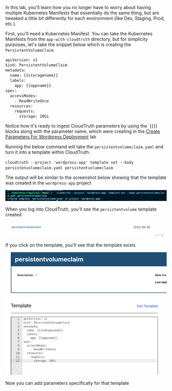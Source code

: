 In this lab, you'll learn how you no longer have to worry about having multiple Kubernetes Manifests that essentially do the same thing, but are tweaked a little bit differently for each environment (like Dev, Staging, Prod, etc.).

First, you'll need a Kubernetes Manifest. You can take the Kubernetes Manifests from the `app-with-cloudtruth` directory, but for simplicity purposes, let's take the snippet below which is creating the `PersistentVolumeClaim`.

```
apiVersion: v1
kind: PersistentVolumeClaim
metadata:
  name: {{storagename}}
  labels:
    app: {{appname}}
spec:
  accessModes:
    - ReadWriteOnce
  resources:
    requests:
      storage: 20Gi
```

Notice how it's ready to ingest CloudTruth parameters by using the `{{}} blocks along with the parameter name, which were creating in the [Create Parameters For Wordpress Deployment](https://github.com/cloudtruth/Config-The-Hard-Way/blob/main/cloudtruth_commands/parameters/params.md) lab

Running the below command will take the `persistentvolumeclaim.yaml` and turn it into a template within CloudTruth.

`cloudtruth --project 'wordpress-app' template set --body persistenvolumeclaim.yaml persistentvolumeclaim`

The output will be similar to the screenshot below showing that the template was created in the `wordpress-app` project

![](../images/templatecommand.png)

When you log into CloudTruth, you'll see the `persistentvolume` template created

![](../images/persistent.png)

If you click on the template, you'll see that the template exists

![](../images/template.png)

Now you can add parameters specifically for that template